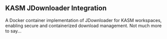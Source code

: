 ## KASM JDownloader Integration
A Docker container implementation of JDownloader for KASM workspaces, enabling secure and containerized download management. Not much more to say...